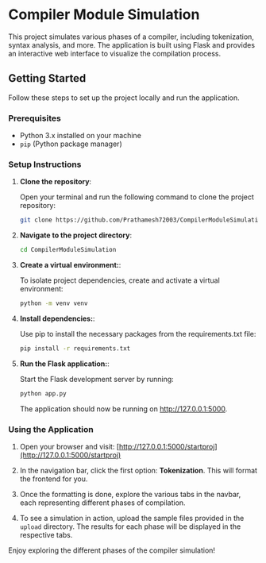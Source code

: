 # Compiler Module Simulation

This project simulates various phases of a compiler, including tokenization, syntax analysis, and more. The application is built using Flask and provides an interactive web interface to visualize the compilation process.

## Getting Started

Follow these steps to set up the project locally and run the application.

### Prerequisites

- Python 3.x installed on your machine
- `pip` (Python package manager)

### Setup Instructions

1. **Clone the repository**:

   Open your terminal and run the following command to clone the project repository:

   ```bash
   git clone https://github.com/Prathamesh72003/CompilerModuleSimulation.git
   ``` 

2. **Navigate to the project directory**:

   ```bash
   cd CompilerModuleSimulation
   ```

3. **Create a virtual environment:**:

   To isolate project dependencies, create and activate a virtual environment:

   ```bash
   python -m venv venv
   ```

4. **Install dependencies:**:

   Use pip to install the necessary packages from the requirements.txt file:

   ```bash
   pip install -r requirements.txt
   ```

5. **Run the Flask application:**:

   Start the Flask development server by running:

   ```bash
   python app.py
   ```

   The application should now be running on http://127.0.0.1:5000.

### Using the Application

1. Open your browser and visit: [http://127.0.0.1:5000/startproj](http://127.0.0.1:5000/startproj)

2. In the navigation bar, click the first option: **Tokenization**. This will format the frontend for you.

3. Once the formatting is done, explore the various tabs in the navbar, each representing different phases of compilation.

4. To see a simulation in action, upload the sample files provided in the `upload` directory. The results for each phase will be displayed in the respective tabs.

Enjoy exploring the different phases of the compiler simulation!
